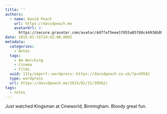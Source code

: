 ```yaml
---
title: ''
authors:
  - name: David Peach
    url: https://davidpeach.me
    avatarUrl: >-
      https://secure.gravatar.com/avatar/4d7faf5eee1f055a85788c44936b8995eaab6dfb004e7854ec747ccb272e91ee?s=96&d=mm&r=g
date: 2015-01-31T14:42:00.000Z
metadata:
  categories:
    - Notes
  tags:
    - Am Watching
    - Cinema
    - Films
  uuid: 11ty/import::wordpress::https://davidpeach.co.uk/?p=39582
  type: wordpress
  url: https://davidpeach.me/2015/01/31/39582/
tags:
  - notes
---
```

Just watched Kingsman at Cineworld, Birmingham. Bloody great fun.